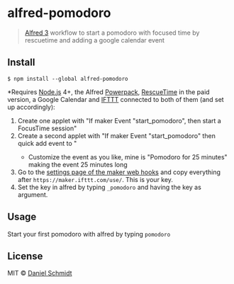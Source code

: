 # alfred-pomodoro

> [Alfred 3](https://www.alfredapp.com) workflow to start a pomodoro with focused time by rescuetime and adding a google calendar event

## Install

```
$ npm install --global alfred-pomodoro
```

*Requires [Node.js](https://nodejs.org) 4+, the Alfred [Powerpack](https://www.alfredapp.com/powerpack/), [RescueTime](https://www.rescuetime.com/) in the paid version, a Google Calendar and [IFTTT](ifttt.com) connected to both of them (and set up accordingly):

1. Create one applet with "If maker Event "start_pomodoro", then start a FocusTime session"
2. Create a second applet with "If maker Event "start_pomodoro" then quick add event to <your calendar>"
	-	Customize the event as you like, mine is "Pomodoro for 25 minutes" making the event 25 minutes long
3. Go to the [settings page of the maker web hooks](https://ifttt.com/services/maker_webhooks/settings) and copy everything after `https://maker.ifttt.com/use/`. This is your key.
4. Set the key in alfred by typing `_pomodoro` and having the key as argument.

## Usage

Start your first pomodoro with alfred by typing `pomodoro`


## License

MIT © [Daniel Schmidt](https://danielmschmidt.de)
